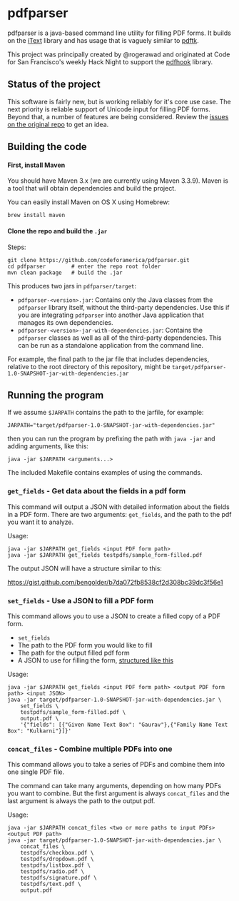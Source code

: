 # pdfparser

pdfparser is a java-based command line utility for filling PDF forms. It builds on the [iText](http://developers.itextpdf.com/apis) library and has usage that is vaguely similar to [pdftk](https://www.pdflabs.com/docs/pdftk-man-page/).

This project was principally created by @rogerawad and originated at Code for San Francisco's weekly Hack Night to support the [pdfhook](https://github.com/codeforamerica/pdfhook) library.

## Status of the project

This software is fairly new, but is working reliably for it's core use case. The next priority is reliable support of Unicode input for filling PDF forms. Beyond that, a number of features are being considered. Review the [issues on the original repo](https://github.com/rogerawad/pdfparser/issues) to get an idea.

## Building the code

#### First, install Maven

You should have Maven 3.x (we are currently using Maven 3.3.9). Maven is a tool that will obtain dependencies and build the project.

You can easily install Maven on OS X using Homebrew:

    brew install maven

#### Clone the repo and build the `.jar`

Steps:

    git clone https://github.com/codeforamerica/pdfparser.git
    cd pdfparser        # enter the repo root folder
    mvn clean package   # build the .jar

This produces two jars in `pdfparser/target`:

* `pdfparser-<version>.jar`: Contains only the Java classes from the `pdfparser` library itself, without the third-party dependencies. Use this if you are integrating `pdfparser` into another Java application that manages its own dependencies.
* `pdfparser-<version>-jar-with-dependencies.jar`: Contains the `pdfparser` classes as well as all of the third-party dependencies. This can be run as a standalone application from the command line.

For example, the final path to the jar file that includes dependencies, relative to the root directory of this repository, might be `target/pdfparser-1.0-SNAPSHOT-jar-with-dependencies.jar`

## Running the program

If we assume `$JARPATH` contains the path to the jarfile, for example:

    JARPATH="target/pdfparser-1.0-SNAPSHOT-jar-with-dependencies.jar"

then you can run the program by prefixing the path with `java -jar` and adding arguments, like this:

    java -jar $JARPATH <arguments...>

The included Makefile contains examples of using the commands.

### `get_fields` - Get data about the fields in a pdf form

This command will output a JSON with detailed information about the fields in a PDF form. There are two arguments: `get_fields`, and the path to the pdf you want it to analyze.

Usage:

    java -jar $JARPATH get_fields <input PDF form path>
    java -jar $JARPATH get_fields testpdfs/sample_form-filled.pdf

The output JSON will have a structure similar to this:

https://gist.github.com/bengolder/b7da072fb8538cf2d308bc39dc3f56e1

### `set_fields` - Use a JSON to fill a PDF form

This command allows you to use a JSON to create a filled copy of a PDF form. 

* `set_fields`
* The path to the PDF form you would like to fill
* The path for the output filled pdf form
* A JSON to use for filling the form, [structured like this](https://gist.github.com/bengolder/5af0be1721f08731718219341d5813dd)

Usage:

    java -jar $JARPATH get_fields <input PDF form path> <output PDF form path> <input JSON>
    java -jar target/pdfparser-1.0-SNAPSHOT-jar-with-dependencies.jar \
        set_fields \
        testpdfs/sample_form-filled.pdf \
        output.pdf \
        '{"fields": [{"Given Name Text Box": "Gaurav"},{"Family Name Text Box": "Kulkarni"}]}'


### `concat_files` - Combine multiple PDFs into one

This command allows you to take a series of PDFs and combine them into one single PDF file.

The command can take many arguments, depending on how many PDFs you want to combine. But the first argument is always `concat_files` and the last argument is always the path to the output pdf.

Usage:

    java -jar $JARPATH concat_files <two or more paths to input PDFs> <output PDF path>
    java -jar target/pdfparser-1.0-SNAPSHOT-jar-with-dependencies.jar \
        concat_files \
        testpdfs/checkbox.pdf \
        testpdfs/dropdown.pdf \
        testpdfs/listbox.pdf \
        testpdfs/radio.pdf \
        testpdfs/signature.pdf \
        testpdfs/text.pdf \
        output.pdf




